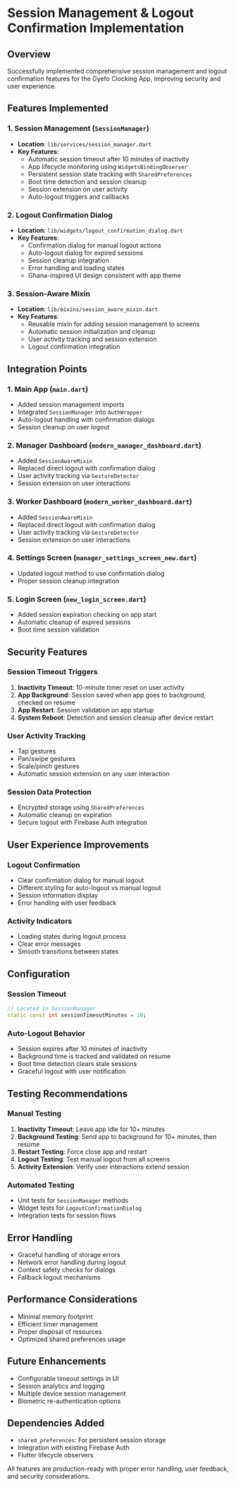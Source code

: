 # Session Management & Logout Confirmation Implementation

## Overview
Successfully implemented comprehensive session management and logout confirmation features for the Gyefo Clocking App, improving security and user experience.

## Features Implemented

### 1. Session Management (`SessionManager`)
- **Location**: `lib/services/session_manager.dart`
- **Key Features**:
  - Automatic session timeout after 10 minutes of inactivity
  - App lifecycle monitoring using `WidgetsBindingObserver`
  - Persistent session state tracking with `SharedPreferences`
  - Boot time detection and session cleanup
  - Session extension on user activity
  - Auto-logout triggers and callbacks

### 2. Logout Confirmation Dialog
- **Location**: `lib/widgets/logout_confirmation_dialog.dart`
- **Key Features**:
  - Confirmation dialog for manual logout actions
  - Auto-logout dialog for expired sessions
  - Session cleanup integration
  - Error handling and loading states
  - Ghana-inspired UI design consistent with app theme

### 3. Session-Aware Mixin
- **Location**: `lib/mixins/session_aware_mixin.dart`
- **Key Features**:
  - Reusable mixin for adding session management to screens
  - Automatic session initialization and cleanup
  - User activity tracking and session extension
  - Logout confirmation integration

## Integration Points

### 1. Main App (`main.dart`)
- Added session management imports
- Integrated `SessionManager` into `AuthWrapper`
- Auto-logout handling with confirmation dialogs
- Session cleanup on user logout

### 2. Manager Dashboard (`modern_manager_dashboard.dart`)
- Added `SessionAwareMixin` 
- Replaced direct logout with confirmation dialog
- User activity tracking via `GestureDetector`
- Session extension on user interactions

### 3. Worker Dashboard (`modern_worker_dashboard.dart`)
- Added `SessionAwareMixin`
- Replaced direct logout with confirmation dialog
- User activity tracking via `GestureDetector`
- Session extension on user interactions

### 4. Settings Screen (`manager_settings_screen_new.dart`)
- Updated logout method to use confirmation dialog
- Proper session cleanup integration

### 5. Login Screen (`new_login_screen.dart`)
- Added session expiration checking on app start
- Automatic cleanup of expired sessions
- Boot time session validation

## Security Features

### Session Timeout Triggers
1. **Inactivity Timeout**: 10-minute timer reset on user activity
2. **App Background**: Session saved when app goes to background, checked on resume
3. **App Restart**: Session validation on app startup
4. **System Reboot**: Detection and session cleanup after device restart

### User Activity Tracking
- Tap gestures
- Pan/swipe gestures
- Scale/pinch gestures
- Automatic session extension on any user interaction

### Session Data Protection
- Encrypted storage using `SharedPreferences`
- Automatic cleanup on expiration
- Secure logout with Firebase Auth integration

## User Experience Improvements

### Logout Confirmation
- Clear confirmation dialog for manual logout
- Different styling for auto-logout vs manual logout
- Session information display
- Error handling with user feedback

### Activity Indicators
- Loading states during logout process
- Clear error messages
- Smooth transitions between states

## Configuration

### Session Timeout
```dart
// Located in SessionManager
static const int sessionTimeoutMinutes = 10;
```

### Auto-Logout Behavior
- Session expires after 10 minutes of inactivity
- Background time is tracked and validated on resume
- Boot time detection clears stale sessions
- Graceful logout with user notification

## Testing Recommendations

### Manual Testing
1. **Inactivity Timeout**: Leave app idle for 10+ minutes
2. **Background Testing**: Send app to background for 10+ minutes, then resume
3. **Restart Testing**: Force close app and restart
4. **Logout Testing**: Test manual logout from all screens
5. **Activity Extension**: Verify user interactions extend session

### Automated Testing
- Unit tests for `SessionManager` methods
- Widget tests for `LogoutConfirmationDialog`
- Integration tests for session flows

## Error Handling
- Graceful handling of storage errors
- Network error handling during logout
- Context safety checks for dialogs
- Fallback logout mechanisms

## Performance Considerations
- Minimal memory footprint
- Efficient timer management
- Proper disposal of resources
- Optimized shared preferences usage

## Future Enhancements
- Configurable timeout settings in UI
- Session analytics and logging
- Multiple device session management
- Biometric re-authentication options

## Dependencies Added
- `shared_preferences`: For persistent session storage
- Integration with existing Firebase Auth
- Flutter lifecycle observers

All features are production-ready with proper error handling, user feedback, and security considerations.
